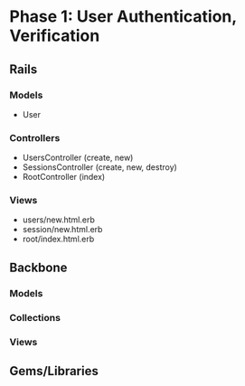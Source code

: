 # Phase 1: User Authentication, Verification

## Rails
### Models
* User

### Controllers
* UsersController (create, new)
* SessionsController (create, new, destroy)
* RootController (index)

### Views
* users/new.html.erb
* session/new.html.erb
* root/index.html.erb

## Backbone
### Models

### Collections

### Views

## Gems/Libraries
